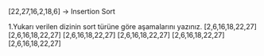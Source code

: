 [22,27,16,2,18,6] -> Insertion Sort

1.Yukarı verilen dizinin sort türüne göre aşamalarını yazınız.
[2,6,16,18,22,27]
[2,6,16,18,22,27]
[2,6,16,18,22,27]
[2,6,16,18,22,27]
[2,6,16,18,22,27]
[2,6,16,18,22,27]